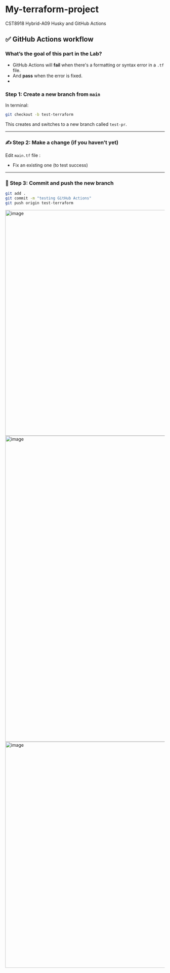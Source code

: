 # My-terraform-project
CST8918 Hybrid-A09 Husky and GitHub Actions

## ✅ GitHub Actions workflow
### What’s the goal of this part in the Lab?
- GitHub Actions will **fail** when there's a formatting or syntax error in a `.tf` file.
- And **pass** when the error is fixed.
- 
### Step 1: Create a new branch from `main`
In terminal:

```bash
git checkout -b test-terraform
````
This creates and switches to a new branch called `test-pr`.

---
### ✍️ Step 2: Make a change (if you haven’t yet)
Edit `main.tf` file :

* Fix an existing one (to test success)
---

### 💾 Step 3: Commit and push the new branch
```bash
git add .
git commit -m "testing GitHub Actions"
git push origin test-terraform
```
<img width="712" alt="image" src="https://github.com/user-attachments/assets/a334a6b5-ebd8-4325-8ec1-20cc84901c82" />


<img width="965" alt="image" src="https://github.com/user-attachments/assets/07d45387-161f-4d30-a5a4-255d68efad7e" />

<img width="713" alt="image" src="https://github.com/user-attachments/assets/ad6d2c27-d79a-4dfe-8180-ae5135c129ad" />




